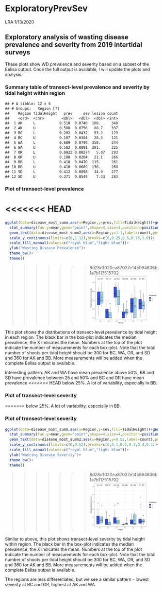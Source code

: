 ExploratoryPrevSev
================
LRA
1/13/2020

## Exploratory analysis of wasting disease prevalence and severity from 2019 intertidal surveys

These plots show WD prevalence and severity based on a subset of the
Eelisa output. Once the full output is available, I will update the
plots and
analysis.

### Summary table of transect-level prevalence and severity by tidal height within region

    ## # A tibble: 12 x 6
    ## # Groups:   Region [?]
    ##    Region TidalHeight   prev     sev lesion count
    ##    <ord>  <chr>        <dbl>   <dbl>  <dbl> <int>
    ##  1 AK     L           0.518  0.0740  108.     340
    ##  2 AK     U           0.588  0.0756   88.7    337
    ##  3 BC     L           0.202  0.0432   53.2    129
    ##  4 BC     U           0.107  0.0304   28.3    121
    ##  5 WA     L           0.689  0.0790  350.     244
    ##  6 WA     U           0.582  0.0891  281.     225
    ##  7 OR     L           0.0922 0.00274   5.07   293
    ##  8 OR     U           0.188  0.0204   21.1    266
    ##  9 BB     L           0.418  0.0470  115.     261
    ## 10 BB     U           0.410  0.0689  136.     268
    ## 11 SD     L           0.412  0.0898   14.9    277
    ## 12 SD     U           0.371  0.0549    7.43   283

### Plot of transect-level prevalence

<<<<<<< HEAD
=======
``` r
ggplot(data=disease_most_summ,aes(x=Region,y=prev,fill=TidalHeight))+geom_boxplot()+
  stat_summary(fun.y=mean,geom="point",shape=4,size=4,position=position_dodge(width=0.75))+
  geom_text(data=disease_most_summ2,aes(x=Region,y=1.1,label=count),position=position_dodge(width=0.75))+
  scale_y_continuous(limits=c(0,1.12),breaks=c(0,0.25,0.5,0.75,1.0))+
  scale_fill_manual(values=c("royal blue","light blue"))+
  ylab("Wasting Disease Prevalence")+
  theme_bw()+
  theme()
```

>>>>>>> 8d28d1020ea87037e145994836b1a7b117515702
![](DiseaseDataExploration_files/figure-gfm/prevalence-1.png)<!-- -->

This plot shows the distributions of transect-level prevalence by tidal
height in each region. The black bar in the box-plot indicates the
median prevalence, the X indicates the mean. Numbers at the top of the
plot indicate the number of measurements for each box-plot. Note that
the total number of shoots per tidal height should be 300 for BC, WA,
OR, and SD and 360 for AK and BB. More measurements will be added when
the complete Eelisa output is available.

Interesting pattern: AK and WA have mean prevalence above 50%, BB and SD
have prevalence between 25 and 50% and BC and OR have mean prevalence
<<<<<<< HEAD
below 25%. A lot of variability, especially in BB.

### Plot of transect-level severity

=======
below 25%. A lot of variability, especially in
BB.

### Plot of transect-level severity

``` r
ggplot(data=disease_most_summ,aes(x=Region,y=sev,fill=TidalHeight))+geom_boxplot()+
  stat_summary(fun.y=mean,geom="point",shape=4,size=4,position=position_dodge(width=0.75))+
  geom_text(data=disease_most_summ2,aes(x=Region,y=0.52,label=count),position=position_dodge(width=0.75))+
  scale_y_continuous(limits=c(0,0.52),breaks=c(0,0.1,0.2,0.3,0.4,0.5))+
  scale_fill_manual(values=c("royal blue","light blue"))+
  ylab("Wasting Disease Severity")+
  theme_bw()+
  theme()
```

>>>>>>> 8d28d1020ea87037e145994836b1a7b117515702
![](DiseaseDataExploration_files/figure-gfm/severity-1.png)<!-- -->

Similar to above, this plot shows transect-level severity by tidal
height within region. The black bar in the box-plot indicates the median
prevalence, the X indicates the mean. Numbers at the top of the plot
indicate the number of measurements for each box-plot. Note that the
total number of shoots per tidal height should be 300 for BC, WA, OR,
and SD and 360 for AK and BB. More measurements will be added when the
complete Eelisa output is available.

The regions are less differentiated, but we see a similar pattern -
lowest severity at BC and OR, highest at AK and WA.
